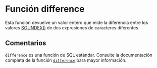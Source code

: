 ﻿---
Autogenerated: true
---

# Función  difference

Esta función devuelve un valor entero que mide la diferencia entre los valores [SOUNDEX()](./soundex-transact-sql.md) de dos expresiones de caracteres diferentes.

## Comentarios 

`difference` es una función de SQL estándar. Consulte la documentación completa de la función [`difference`](https://learn.microsoft.com/es-es/sql/t-sql/functions/difference-transact-sql) para mayor información.
